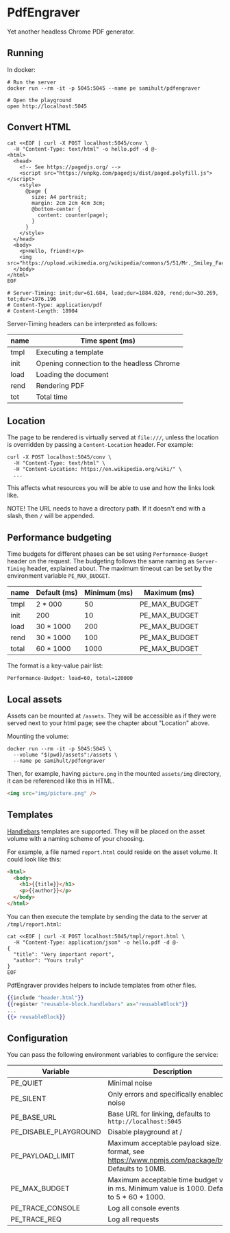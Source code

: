 # PdfEngraver

Yet another headless Chrome PDF generator.

## Running

In docker:

```shell
# Run the server
docker run --rm -it -p 5045:5045 --name pe samihult/pdfengraver

# Open the playground
open http://localhost:5045
```

## Convert HTML

```shell
cat <<EOF | curl -X POST localhost:5045/conv \
  -H "Content-Type: text/html" -o hello.pdf -d @-
<html>
  <head>
    <!-- See https://pagedjs.org/ -->
    <script src="https://unpkg.com/pagedjs/dist/paged.polyfill.js"></script>
    <style>
      @page {
        size: A4 portrait;
        margin: 2cm 2cm 4cm 3cm;
        @bottom-center {
          content: counter(page);
        }
      }
    </style>
  </head>
  <body>
    <p>Hello, friend!</p>
    <img src="https://upload.wikimedia.org/wikipedia/commons/5/51/Mr._Smiley_Face.svg"/>
  </body>
</html>
EOF

# Server-Timing: init;dur=61.684, load;dur=1884.020, rend;dur=30.269, tot;dur=1976.196
# Content-Type: application/pdf
# Content-Length: 18904
```

Server-Timing headers can be interpreted as follows:

| name | Time spent (ms)                           |
| ---- | ----------------------------------------- |
| tmpl | Executing a template                      |
| init | Opening connection to the headless Chrome |
| load | Loading the document                      |
| rend | Rendering PDF                             |
| tot  | Total time                                |

## Location

The page to be rendered is virtually served at `file:///`, unless the location is
overridden by passing a `Content-Location` header. For example:

```shell
curl -X POST localhost:5045/conv \
  -H "Content-Type: text/html" \
  -H "Content-Location: https://en.wikipedia.org/wiki/" \
  ...
```

This affects what resources you will be able to use and how the links look like.

NOTE! The URL needs to have a directory path. If it doesn't end with a slash, then
`/` will be appended.

## Performance budgeting

Time budgets for different phases can be set using `Performance-Budget` header on the
request. The budgeting follows the same naming as `Server-Timing` header, explained
about. The maximum timeout can be set by the environment variable `PE_MAX_BUDGET`.

| name  | Default (ms) | Minimum (ms) | Maximum (ms)  |
| ----- | ------------ | ------------ | ------------- |
| tmpl  | 2 \* 000     | 50           | PE_MAX_BUDGET |
| init  | 200          | 10           | PE_MAX_BUDGET |
| load  | 30 \* 1000   | 200          | PE_MAX_BUDGET |
| rend  | 30 \* 1000   | 100          | PE_MAX_BUDGET |
| total | 60 \* 1000   | 1000         | PE_MAX_BUDGET |

The format is a key-value pair list:

```http request
Performance-Budget: load=60, total=120000
```

## Local assets

Assets can be mounted at `/assets`. They will be accessible as if they were served
next to your html page; see the chapter about "Location" above.

Mounting the volume:

```shell
docker run --rm -it -p 5045:5045 \
  --volume "$(pwd)/assets":/assets \
  --name pe samihult/pdfengraver
```

Then, for example, having `picture.png` in the mounted `assets/img` directory, it can
be referenced like this in HTML.

```html
<img src="img/picture.png" />
```

## Templates

[Handlebars](https://handlebarsjs.com/) templates are supported. They will be placed
on the asset volume with a naming scheme of your choosing.

For example, a file named `report.html` could reside on the asset volume. It could look
like this:

```html
<html>
  <body>
    <h1>{{title}}</h1>
    <p>{{author}}</p>
  </body>
</html>
```

You can then execute the template by sending the data to the server at `/tmpl/report.html`:

```shell
cat <<EOF | curl -X POST localhost:5045/tmpl/report.html \
  -H "Content-Type: application/json" -o hello.pdf -d @-
{
  "title": "Very important report",
  "author": "Yours truly"
}
EOF
```

PdfEngraver provides helpers to include templates from other files.

```handlebars
{{include "header.html"}}
{{register "reusable-block.handlebars" as="reusableBlock"}}
...
{{> reusableBlock}}
```

## Configuration

You can pass the following environment variables to configure the service:

| Variable              | Description                                                                                             |
| --------------------- | ------------------------------------------------------------------------------------------------------- |
| PE_QUIET              | Minimal noise                                                                                           |
| PE_SILENT             | Only errors and specifically enabled noise                                                              |
| PE_BASE_URL           | Base URL for linking, defaults to `http://localhost:5045`                                               |
| PE_DISABLE_PLAYGROUND | Disable playground at /                                                                                 |
| PE_PAYLOAD_LIMIT      | Maximum acceptable payload size. For format, see https://www.npmjs.com/package/bytes. Defaults to 10MB. |
| PE_MAX_BUDGET         | Maximum acceptable time budget value in ms. Minimum value is 1000. Defaults to 5 \* 60 \* 1000.         |
| PE_TRACE_CONSOLE      | Log all console events                                                                                  |
| PE_TRACE_REQ          | Log all requests                                                                                        |
